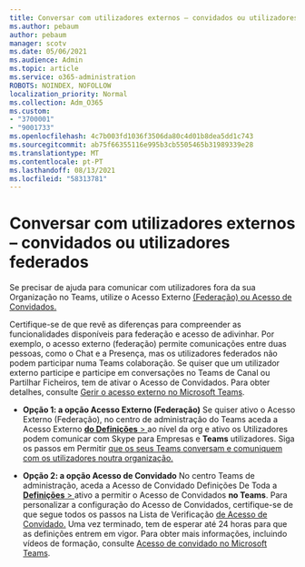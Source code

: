 ```yaml
---
title: Conversar com utilizadores externos – convidados ou utilizadores federados
ms.author: pebaum
author: pebaum
manager: scotv
ms.date: 05/06/2021
ms.audience: Admin
ms.topic: article
ms.service: o365-administration
ROBOTS: NOINDEX, NOFOLLOW
localization_priority: Normal
ms.collection: Adm_O365
ms.custom:
- "3700001"
- "9001733"
ms.openlocfilehash: 4c7b003fd1036f3506da80c4d01b8dea5dd1c743
ms.sourcegitcommit: ab75f66355116e995b3cb5505465b31989339e28
ms.translationtype: MT
ms.contentlocale: pt-PT
ms.lasthandoff: 08/13/2021
ms.locfileid: "58313781"
---
```

# <a name="chat-with-external-users---guests-or-federated-users"></a>Conversar com utilizadores externos – convidados ou utilizadores federados

Se precisar de ajuda para comunicar com utilizadores fora da sua Organização no Teams, utilize o Acesso Externo [(Federação) ou Acesso de Convidados.](https://docs.microsoft.com/microsoftteams/manage-external-access#external-access-vs-guest-access)

Certifique-se de que revê as diferenças para compreender as funcionalidades disponíveis para federação e acesso de adivinhar. Por exemplo, o acesso externo (federação) permite comunicações entre duas pessoas, como o Chat e a Presença, mas os utilizadores federados não podem participar numa Teams colaboração. Se quiser que um utilizador externo participe e participe em conversações no Teams de Canal ou Partilhar Ficheiros, tem de ativar o Acesso de Convidados. Para obter detalhes, consulte [Gerir o acesso externo no Microsoft Teams](https://docs.microsoft.com/microsoftteams/manage-external-access#external-access-vs-guest-access).

- **Opção 1: a opção Acesso Externo (Federação)** Se quiser ativo o Acesso Externo (Federação), no centro de administração do Teams aceda a Acesso Externo [ **do Definições**  > ](https://admin.teams.microsoft.com/company-wide-settings/external-communications) ao nível da org e ativo os Utilizadores podem comunicar com Skype para Empresas e **Teams** utilizadores. Siga os passos em Permitir [que os seus Teams conversam e comuniquem com os utilizadores noutra organização.](https://docs.microsoft.com/microsoftteams/manage-external-access#let-your-teams-users-chat-and-communicate-with-users-in-another-organization)

- **Opção 2: a opção Acesso de Convidado** No centro Teams de administração, aceda a Acesso de Convidado Definições De Toda a [ **Definições**  > ](https://admin.teams.microsoft.com/company-wide-settings/guest-configuration) ativo a permitir o Acesso de Convidados **no Teams**. Para personalizar a configuração do Acesso de Convidados, certifique-se de que segue todos os passos na Lista de Verificação [de Acesso de Convidado.](https://docs.microsoft.com/microsoftteams/guest-access-checklist) Uma vez terminado, tem de esperar até 24 horas para que as definições entrem em vigor. Para obter mais informações, incluindo vídeos de formação, consulte [Acesso de convidado no Microsoft Teams](https://docs.microsoft.com/microsoftteams/guest-access).